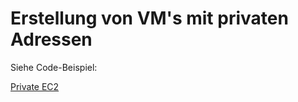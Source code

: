 # Erstellung von VM's mit privaten Adressen

Siehe Code-Beispiel:

[Private EC2](../beispiele/tag-2/04-private-ec2)
